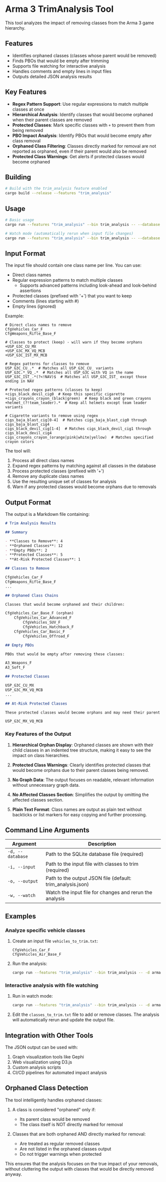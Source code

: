 # Arma 3 TrimAnalysis Tool

This tool analyzes the impact of removing classes from the Arma 3 game hierarchy.

## Features

- Identifies orphaned classes (classes whose parent would be removed)
- Finds PBOs that would be empty after trimming
- Supports file watching for interactive analysis
- Handles comments and empty lines in input files
- Outputs detailed JSON analysis results

## Key Features

- **Regex Pattern Support**: Use regular expressions to match multiple classes at once
- **Hierarchical Analysis**: Identify classes that would become orphaned when their parent classes are removed
- **Protected Classes**: Mark specific classes with `+` to prevent them from being removed
- **PBO Impact Analysis**: Identify PBOs that would become empty after class removal
- **Orphaned Class Filtering**: Classes directly marked for removal are not reported as orphaned, even if their parent would also be removed
- **Protected Class Warnings**: Get alerts if protected classes would become orphaned

## Building

```bash
# Build with the trim_analysis feature enabled
cargo build --release --features "trim_analysis"
```

## Usage

```bash
# Basic usage
cargo run --features "trim_analysis" --bin trim_analysis -- --database path/to/arma3.db --input classes_to_trim.txt --output analysis.json

# Watch mode (automatically rerun when input file changes)
cargo run --features "trim_analysis" --bin trim_analysis -- --database path/to/arma3.db --input classes_to_trim.txt --output analysis.json --watch
```

## Input Format

The input file should contain one class name per line. You can use:
- Direct class names
- Regular expression patterns to match multiple classes
  - Supports advanced patterns including look-ahead and look-behind assertions
- Protected classes (prefixed with '+') that you want to keep
- Comments (lines starting with #)
- Empty lines (ignored)

Example:
```
# Direct class names to remove
CfgVehicles_Car_F
CfgWeapons_Rifle_Base_F

# Classes to protect (keep) - will warn if they become orphans
+USP_G3C_CU_MX
+USP_G3C_MX_VQ_MCB
+USP_G3C_IST_MX_MCB

# Regex patterns for classes to remove
USP_G3C_CU_.*  # Matches all USP_G3C_CU_ variants
USP_G3C.*_VQ_.*  # Matches all USP_G3C with VQ in the name
USP_G3C_IST_.*(?<!NAV)$  # Matches all USP_G3C_IST_ except those ending in NAV

# Protected regex patterns (classes to keep)
+cigs_black_devil_cig0  # Keep this specific cigarette
+cigs_crayons_crayon_(black|green)  # Keep black and green crayons
+helmet_(?!team_leader).*  # Keep all helmets except team leader variants

# Cigarette variants to remove using regex
cigs_baja_blast_cig[0-4]  # Matches cigs_baja_blast_cig0 through cigs_baja_blast_cig4
cigs_black_devil_cig[1-4]  # Matches cigs_black_devil_cig1 through cigs_black_devil_cig4
cigs_crayons_crayon_(orange|pink|white|yellow)  # Matches specified crayon colors
```

The tool will:
1. Process all direct class names
2. Expand regex patterns by matching against all classes in the database
3. Process protected classes (prefixed with '+')
4. Remove any duplicate class names
5. Use the resulting unique set of classes for analysis
6. Warn if any protected classes would become orphans due to removals

## Output Format

The output is a Markdown file containing:

```markdown
# Trim Analysis Results

## Summary

- **Classes to Remove**: 4
- **Orphaned Classes**: 12
- **Empty PBOs**: 2
- **Protected Classes**: 5
- **At-Risk Protected Classes**: 1

## Classes to Remove

CfgVehicles_Car_F
CfgWeapons_Rifle_Base_F
...

## Orphaned Class Chains

Classes that would become orphaned and their children:

CfgVehicles_Car_Base_F (orphan)
    CfgVehicles_Car_Advanced_F
        CfgVehicles_SUV_F
        CfgVehicles_Hatchback_F
    CfgVehicles_Car_Basic_F
        CfgVehicles_Offroad_F

## Empty PBOs

PBOs that would be empty after removing these classes:

A3_Weapons_F
A3_Soft_F

## Protected Classes

USP_G3C_CU_MX
USP_G3C_MX_VQ_MCB
...

## At-Risk Protected Classes

These protected classes would become orphans and may need their parent classes protected:

USP_G3C_MX_VQ_MCB
```

### Key Features of the Output

1. **Hierarchical Orphan Display**: Orphaned classes are shown with their child classes in an indented tree structure, making it easy to see the impact on class hierarchies.

2. **Protected Class Warnings**: Clearly identifies protected classes that would become orphans due to their parent classes being removed.

3. **No Graph Data**: The output focuses on readable, relevant information without unnecessary graph data.

4. **No Affected Classes Section**: Simplifies the output by omitting the affected classes section.

5. **Plain Text Format**: Class names are output as plain text without backticks or list markers for easy copying and further processing.

## Command Line Arguments

| Argument | Description |
|----------|-------------|
| `-d, --database` | Path to the SQLite database file (required) |
| `-i, --input` | Path to the input file with classes to trim (required) |
| `-o, --output` | Path to the output JSON file (default: trim_analysis.json) |
| `-w, --watch` | Watch the input file for changes and rerun the analysis |

## Examples

### Analyze specific vehicle classes

1. Create an input file `vehicles_to_trim.txt`:
   ```
   CfgVehicles_Car_F
   CfgVehicles_Air_Base_F
   ```

2. Run the analysis:
   ```bash
   cargo run --features "trim_analysis" --bin trim_analysis -- -d arma3.db -i vehicles_to_trim.txt -o vehicles_analysis.json
   ```

### Interactive analysis with file watching

1. Run in watch mode:
   ```bash
   cargo run --features "trim_analysis" --bin trim_analysis -- -d arma3.db -i classes_to_trim.txt -w
   ```

2. Edit the `classes_to_trim.txt` file to add or remove classes.
   The analysis will automatically rerun and update the output file.

## Integration with Other Tools

The JSON output can be used with:

1. Graph visualization tools like Gephi
2. Web visualization using D3.js
3. Custom analysis scripts
4. CI/CD pipelines for automated impact analysis

## Orphaned Class Detection

The tool intelligently handles orphaned classes:

1. A class is considered "orphaned" only if:
   - Its parent class would be removed
   - The class itself is NOT directly marked for removal
   
2. Classes that are both orphaned AND directly marked for removal:
   - Are treated as regular removed classes
   - Are not listed in the orphaned classes output
   - Do not trigger warnings when protected

This ensures that the analysis focuses on the true impact of your removals, without cluttering the output with classes that would be directly removed anyway. 